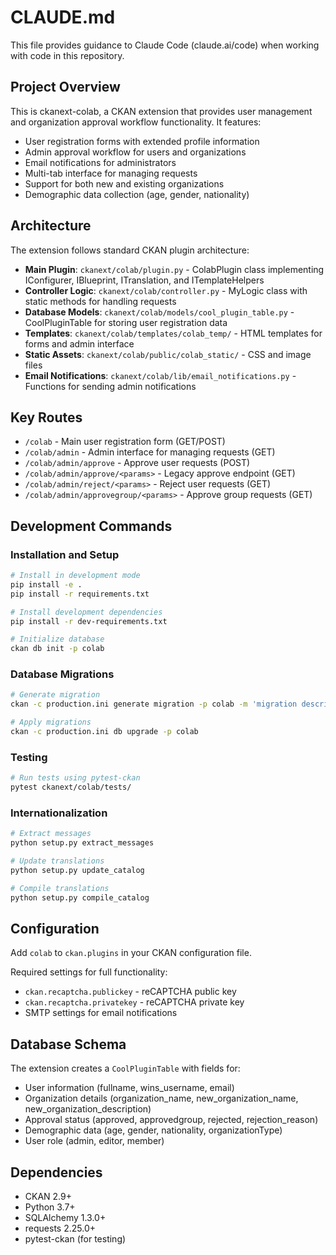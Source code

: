 # CLAUDE.md

This file provides guidance to Claude Code (claude.ai/code) when working with code in this repository.

## Project Overview

This is ckanext-colab, a CKAN extension that provides user management and organization approval workflow functionality. It features:

- User registration forms with extended profile information
- Admin approval workflow for users and organizations
- Email notifications for administrators
- Multi-tab interface for managing requests
- Support for both new and existing organizations
- Demographic data collection (age, gender, nationality)

## Architecture

The extension follows standard CKAN plugin architecture:

- **Main Plugin**: `ckanext/colab/plugin.py` - ColabPlugin class implementing IConfigurer, IBlueprint, ITranslation, and ITemplateHelpers
- **Controller Logic**: `ckanext/colab/controller.py` - MyLogic class with static methods for handling requests
- **Database Models**: `ckanext/colab/models/cool_plugin_table.py` - CoolPluginTable for storing user registration data
- **Templates**: `ckanext/colab/templates/colab_temp/` - HTML templates for forms and admin interface
- **Static Assets**: `ckanext/colab/public/colab_static/` - CSS and image files
- **Email Notifications**: `ckanext/colab/lib/email_notifications.py` - Functions for sending admin notifications

## Key Routes

- `/colab` - Main user registration form (GET/POST)
- `/colab/admin` - Admin interface for managing requests (GET)
- `/colab/admin/approve` - Approve user requests (POST)
- `/colab/admin/approve/<params>` - Legacy approve endpoint (GET)
- `/colab/admin/reject/<params>` - Reject user requests (GET)
- `/colab/admin/approvegroup/<params>` - Approve group requests (GET)

## Development Commands

### Installation and Setup
```bash
# Install in development mode
pip install -e .
pip install -r requirements.txt

# Install development dependencies
pip install -r dev-requirements.txt

# Initialize database
ckan db init -p colab
```

### Database Migrations
```bash
# Generate migration
ckan -c production.ini generate migration -p colab -m 'migration description'

# Apply migrations
ckan -c production.ini db upgrade -p colab
```

### Testing
```bash
# Run tests using pytest-ckan
pytest ckanext/colab/tests/
```

### Internationalization
```bash
# Extract messages
python setup.py extract_messages

# Update translations
python setup.py update_catalog

# Compile translations
python setup.py compile_catalog
```

## Configuration

Add `colab` to `ckan.plugins` in your CKAN configuration file.

Required settings for full functionality:
- `ckan.recaptcha.publickey` - reCAPTCHA public key
- `ckan.recaptcha.privatekey` - reCAPTCHA private key
- SMTP settings for email notifications

## Database Schema

The extension creates a `CoolPluginTable` with fields for:
- User information (fullname, wins_username, email)
- Organization details (organization_name, new_organization_name, new_organization_description)
- Approval status (approved, approvedgroup, rejected, rejection_reason)
- Demographic data (age, gender, nationality, organizationType)
- User role (admin, editor, member)

## Dependencies

- CKAN 2.9+
- Python 3.7+
- SQLAlchemy 1.3.0+
- requests 2.25.0+
- pytest-ckan (for testing)